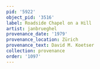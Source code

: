 ```yaml
---
pid: '5922'
object_pid: '3516'
label: Roadside Chapel on a Hill
artist: janbrueghel
provenance_date: '1979'
provenance_location: Zürich
provenance_text: David M. Koetser
collection: provenance
order: '1097'
---
```

